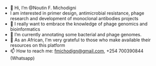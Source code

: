 - 👋 Hi, I’m @Noutin F. Michodigni
- I am interested in primer design, antimicrobial resistance, phage research and development of monoclonal antibodies projects
- 👀 I really want to embrace the knowledge of phage genomics and bioinformatics
- 🌱 I’m currently annotating some bacterial and phage genomes.
- 💞️ As an African, I'm very grateful to those who make available their resources on this platform
- 📫 How to reach me: fmichodign@gmail.com, +254 700390844 (Whatsapp)

<!---
noutin2020/noutin2020 is a ✨ special ✨ repository because its `README.md` (this file) appears on your GitHub profile.
You can click the Preview link to take a look at your changes.
--->
